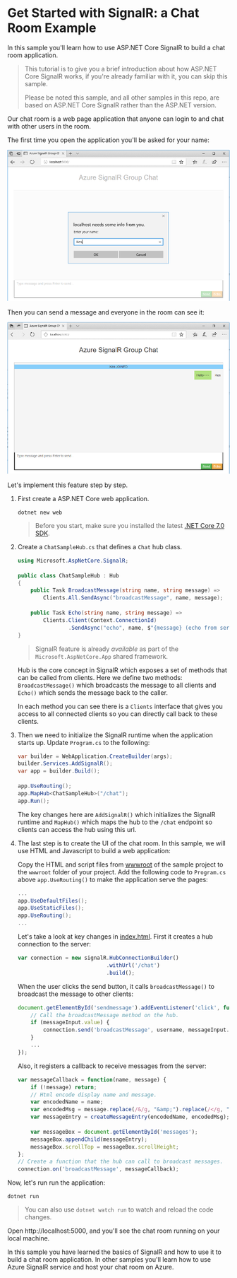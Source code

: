 # Get Started with SignalR: a Chat Room Example

In this sample you'll learn how to use ASP.NET Core SignalR to build a chat room application.

> This tutorial is to give you a brief introduction about how ASP.NET Core SignalR works, if you're already familiar with it, you can skip this sample.
>
> Please be noted this sample, and all other samples in this repo, are based on ASP.NET Core SignalR rather than the ASP.NET version.

Our chat room is a web page application that anyone can login to and chat with other users in the room.

The first time you open the application you'll be asked for your name:

![chat-room-1](../../docs/images/chat-room-1.png)

Then you can send a message and everyone in the room can see it:

![chat-room-2](../../docs/images/chat-room-2.png)

Let's implement this feature step by step.

1.  First create a ASP.NET Core web application.

    ```
    dotnet new web
    ```

    > Before you start, make sure you installed the latest [.NET Core 7.0 SDK](https://dotnet.microsoft.com/download/dotnet-core/7.0).

2.  Create a `ChatSampleHub.cs` that defines a `Chat` hub class.

    ```cs
    using Microsoft.AspNetCore.SignalR;

    public class ChatSampleHub : Hub
    {
        public Task BroadcastMessage(string name, string message) =>
            Clients.All.SendAsync("broadcastMessage", name, message);

        public Task Echo(string name, string message) =>
            Clients.Client(Context.ConnectionId)
                    .SendAsync("echo", name, $"{message} (echo from server)");
    }
    ```

    > SignalR feature is already *available* as part of the `Microsoft.AspNetCore.App` shared framework.

    Hub is the core concept in SignalR which exposes a set of methods that can be called from clients. Here we define two methods: `BroadcastMessage()` which broadcasts the message to all clients and `Echo()` which sends the message back to the caller.

    In each method you can see there is a `Clients` interface that gives you access to all connected clients so you can directly call back to these clients.

3.  Then we need to initialize the SignalR runtime when the application starts up. Update `Program.cs` to the following:

    ```cs
    var builder = WebApplication.CreateBuilder(args);
    builder.Services.AddSignalR();
    var app = builder.Build();

    app.UseRouting();
    app.MapHub<ChatSampleHub>("/chat");
    app.Run();
    ```

    The key changes here are `AddSignalR()` which initializes the SignalR runtime and `MapHub()` which maps the hub to the `/chat` endpoint so clients can access the hub using this url.

4.  The last step is to create the UI of the chat room. In this sample, we will use HTML and Javascript to build a web application:

    Copy the HTML and script files from [wwwroot](wwwroot/) of the sample project to the `wwwroot` folder of your project.
    Add the following code to `Program.cs` above `app.UseRouting()` to make the application serve the pages:

    ```cs
    ...
    app.UseDefaultFiles();
    app.UseStaticFiles();
    app.UseRouting();
    ...
    
    ```

    Let's take a look at key changes in [index.html](wwwroot/index.html). First it creates a hub connection to the server:

    ```js
    var connection = new signalR.HubConnectionBuilder()
                                .withUrl('/chat')
                                .build();
    ```

    When the user clicks the send button, it calls `broadcastMessage()` to broadcast the message to other clients:

    ```js
    document.getElementById('sendmessage').addEventListener('click', function (event) {
        // Call the broadcastMessage method on the hub.
        if (messageInput.value) {
            connection.send('broadcastMessage', username, messageInput.value);
        }
        ...
    });
    ```

    Also, it registers a callback to receive messages from the server:

    ```js
    var messageCallback = function(name, message) {
        if (!message) return;
        // Html encode display name and message.
        var encodedName = name;
        var encodedMsg = message.replace(/&/g, "&amp;").replace(/</g, "&lt;").replace(/>/g, "&gt;");
        var messageEntry = createMessageEntry(encodedName, encodedMsg);

        var messageBox = document.getElementById('messages');
        messageBox.appendChild(messageEntry);
        messageBox.scrollTop = messageBox.scrollHeight;
    };
    // Create a function that the hub can call to broadcast messages.
    connection.on('broadcastMessage', messageCallback);
    ```

Now, let's run run the application:

```
dotnet run
```

> You can also use `dotnet watch run` to watch and reload the code changes.

Open http://localhost:5000, and you'll see the chat room running on your local machine.

In this sample you have learned the basics of SignalR and how to use it to build a chat room application.
In other samples you'll learn how to use Azure SignalR service and host your chat room on Azure.
